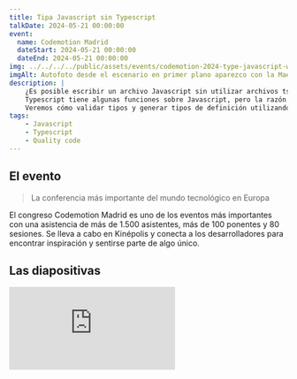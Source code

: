 ```yaml
---
title: Tipa Javascript sin Typescript
talkDate: 2024-05-21 00:00:00
event:
  name: Codemotion Madrid
  dateStart: 2024-05-21 00:00:00
  dateEnd: 2024-05-21 00:00:00
img: ../../../../public/assets/events/codemotion-2024-type-javascript-without-typescript.jpg
imgAlt: Autofoto desde el escenario en primer plano aparezco con la Maestra de Ceremonia Alba y de fondo los asistentes
description: |
    ¿Es posible escribir un archivo Javascript sin utilizar archivos ts? ¿Cómo puedo hacer que mi biblioteca Javascript sea compatible con Typescript?
    Typescript tiene algunas funciones sobre Javascript, pero la razón principal por la que la gente usa Typescript es para escribir el código.
    Veremos cómo validar tipos y generar tipos de definición utilizando archivos Javascript.
tags:
    - Javascript
    - Typescript
    - Quality code
---
```


## El evento

> La conferencia más importante del mundo tecnológico en Europa

El congreso Codemotion Madrid es uno de los eventos más importantes con una asistencia de más de 1.500 asistentes, más de 100 ponentes y 80 sesiones. Se lleva a cabo en Kinépolis y conecta a los desarrolladores para encontrar inspiración y sentirse parte de algo único.

## Las diapositivas

<iframe loading="lazy" src="https://docs.google.com/presentation/d/e/2PACX-1vRACMfrnkg37gaPVWZ3SLJ6LgrY_q6RvMKRfueQH9PpHzMLB18R_PdBIjT-OBWflf7iYED972W1JHIW/embed" frameborder="0" allowfullscreen="true" mozallowfullscreen="true" webkitallowfullscreen="true"></iframe>
